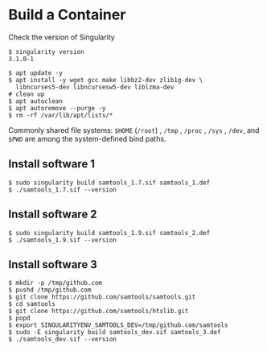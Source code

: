 # Build a Container

Check the version of Singularity
```
$ singularity version
3.1.0-1
```

```shell
$ apt update -y
$ apt install -y wget gcc make libbz2-dev zlib1g-dev \
  libncurses5-dev libncursesw5-dev liblzma-dev
# clean up
$ apt autoclean
$ apt autoremove --purge -y
$ rm -rf /var/lib/apt/lists/*
```

Commonly shared file systems:
`$HOME` (`/root`) , `/tmp` , `/proc` , `/sys` , `/dev`, and `$PWD` are among the system-defined bind paths.


## Install software 1
```shell
$ sudo singularity build samtools_1.7.sif samtools_1.def
$ ./samtools_1.7.sif --version
```

## Install software 2
```shell
$ sudo singularity build samtools_1.9.sif samtools_2.def
$ ./samtools_1.9.sif --version
```

## Install software 3 
```shell
$ mkdir -p /tmp/github.com
$ pushd /tmp/github.com
$ git clone https://github.com/samtools/samtools.git
$ cd samtools
$ git clone https://github.com/samtools/htslib.git
$ popd
$ export SINGULARITYENV_SAMTOOLS_DEV=/tmp/github.com/samtools
$ sudo -E singularity build samtools_dev.sif samtools_3.def
$ ./samtools_dev.sif --version
```
